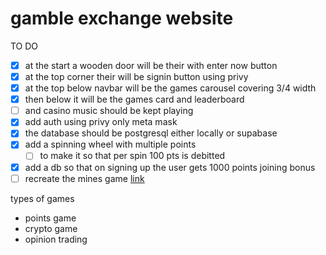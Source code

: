 # gamble exchange website

TO DO
- [x] at the start a wooden door will be their with enter now button
- [x] at the top corner their will be signin button using privy
- [x] at the top below navbar will be the games carousel covering 3/4 width
- [x] then below it will be the games card and leaderboard
- [ ] and casino music should be kept playing
- [x] add auth using privy only meta mask
- [x] the database should be postgresql either locally or supabase
- [x] add a spinning wheel with multiple points
	- [ ]  to make it so that per spin 100 pts is debitted
- [x] add a db so that on signing up the user gets 1000 points joining bonus
- [ ] recreate the mines game [link](https://spribe.co/games/mines)

types of games
- points game
- crypto game
- opinion trading

